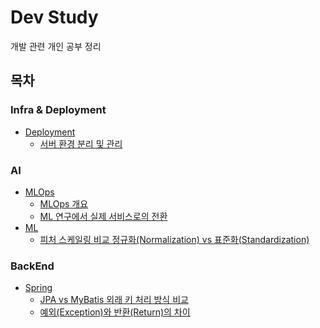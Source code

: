 # Dev Study
개발 관련 개인 공부 정리

## 목차

### Infra & Deployment
- [Deployment](./Deployment/)
  - [서버 환경 분리 및 관리](./Deployment/01.%20서버%20환경%20분리%20및%20관리.md)


### AI
- [MLOps](./MLOps/)
  - [MLOps 개요](./MLOps/01.%20MLOps%20개요.md)
  - [ML 연구에서 실제 서비스로의 전환](./MLOps/02.%20ML%20연구에서%20실제%20서비스로의%20전환.md)
- [ML](./ML/)
  - [피처 스케일링 비교 정규화(Normalization) vs 표준화(Standardization)](./ML/01.%20피처%20스케일링%20비교%20정규화(Normalization)%20vs%20표준화(Standardization).md)

### BackEnd
- [Spring](./Spring/)
  - [JPA vs MyBatis 외래 키 처리 방식 비교](./Spring/01.%20JPA%20vs%20MyBatis%20외래%20키%20처리%20방식%20비교.md)
  - [예외(Exception)와 반환(Return)의 차이](./Spring/02.%20예외(Exception)와%20반환(Return)의%20차이.md)